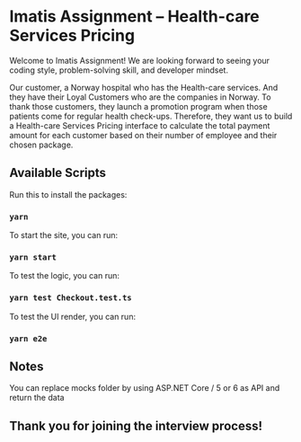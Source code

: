 # Imatis Assignment – Health-care Services Pricing

Welcome to Imatis Assignment! We are looking forward to seeing your coding style, problem-solving skill, and developer mindset.

Our customer, a Norway hospital who has the Health-care services. And they have their Loyal Customers who are the companies in Norway. To thank those customers, they launch a promotion program when those patients come for regular health check-ups. Therefore, they want us to build a Health-care Services Pricing interface to calculate the total payment amount for each customer based on their number of employee and their chosen package.

## Available Scripts

Run this to install the packages:

### `yarn`

To start the site, you can run:

### `yarn start`

To test the logic, you can run:

### `yarn test Checkout.test.ts`

To test the UI render, you can run:

### `yarn e2e`

## Notes

You can replace mocks folder by using ASP.NET Core / 5 or 6 as API and return the data

## Thank you for joining the interview process!
